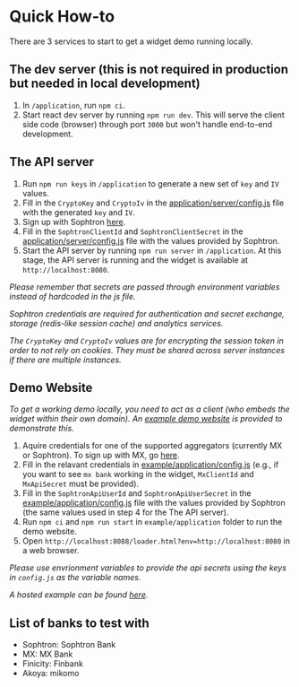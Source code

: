 # Quick How-to

There are 3 services to start to get a widget demo running locally.
## The dev server (this is not required in production but needed in local development)
  1. In `/application`, run `npm ci`.
  2. Start react dev server by running `npm run dev`. This will serve the client side code (browser) through port `3000` but won't handle end-to-end development.
## The API server
  1. Run `npm run keys` in `/application` to generate a new set of `key` and `IV` values.
  2. Fill in the `CryptoKey` and `CryptoIv` in the [application/server/config.js](server/config.js) file with the generated `key` and `IV`.
  3. Sign up with Sophtron [here](https://sophtron.com/account/register).
  4. Fill in the `SophtronClientId` and `SophtronClientSecret` in the [application/server/config.js](server/config.js) file with the values provided by Sophtron.
  5. Start the API server by running `npm run server` in `/application`. At this stage, the API server is running and the widget is available at `http://localhost:8080`.

  *Please remember that secrets are passed through environment variables instead of hardcoded in the js file.*

  *Sophtron credentials are required for authentication and secret exchange, storage (redis-like session cache) and analytics services.*
  
  *The `CryptoKey` and `CryptoIv` values are for encrypting the session token in order to not rely on cookies. They must be shared across server instances if there are multiple instances.*
## Demo Website

*To get a working demo locally, you need to act as a client (who embeds the widget within their own domain). An [example demo website](../example/README.md) is provided to demonstrate this.*

  1. Aquire credentials for one of the supported aggregators (currently MX or Sophtron). To sign up with MX, go [here](https://dashboard.mx.com/sign_up).
  2. Fill in the relavant credentials in [example/application/config.js](../example/application/config.js) (e.g., if you want to see `mx bank` working in the widget, `MxClientId` and `MxApiSecret` must be provided).
  3. Fill in the `SophtronApiUserId` and `SophtronApiUserSecret` in the [example/application/config.js](../example/application/config.js) file with the values provided by Sophtron (the same values used in step 4 for the The API server).
  3. Run `npm ci` and `npm run start` in `example/application` folder to run the demo website.
  5. Open `http://localhost:8088/loader.html?env=http://localhost:8080` in a web browser.

*Please use envrionment variables to provide the api secrets using the keys in `config.js` as the variable names.*

*A hosted example can be found [here](https://demo.sophtron.com/loader.html?env=https://universalwidget.sophtron-prod.com).*

## List of banks to test with 
- Sophtron: Sophtron Bank
- MX: MX Bank
- Finicity: Finbank
- Akoya: mikomo